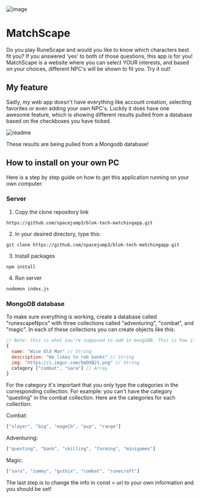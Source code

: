 ![image](https://user-images.githubusercontent.com/112871518/224818370-b3582dc1-3402-4785-9690-3e6061c19f37.png)
# MatchScape
Do you play RuneScape and would you like to know which characters best fit you? If you answered 'yes' to both of those questions, this app is for you! MatchScape is a website where you can select YOUR interests, and based on your choices, different NPC's will be shown to fit you. Try it out!

## My feature
Sadly, my web app doesn't have everything like account creation, selecting favorites or even adding your own NPC's. Luckily it does have one awesome feature, which is showing different results pulled from a database based on the checkboxes you have ticked.

![readme](https://user-images.githubusercontent.com/112871518/224820743-732168a9-15da-479d-a278-6f6648ee9c7c.png)

These results are being pulled from a Mongodb database!

## How to install on your own PC

Here is a step by step guide on how to get this application running on your own computer.

### Server

1. Copy the clone repository link
```
https://github.com/spacejump3/blok-tech-matchingapp.git
```
2. In your desired directory, type this:
```console
git clone https://github.com/spacejump3/blok-tech-matchingapp.git
```
3. Install packages
```console
npm install
```
4. Run server
```console
nodemon index.js
```

### MongoDB database
To make sure everything is working, create a database called "runescapeNpcs" with three collections called "adventuring", "combat", and "magic". In each of these collections you can create objects like this:
```js
// Note: this is what you're supposed to add in mongoDB. This is how it would look like in JavaScript
{
  name: "Wise Old Man" // String
  description: "He likes to rob banks" // String
  img: "https://i.imgur.com/bmOXB21.png" // String
  category ["combat", "sara"] // Array
}
```
For the category it's important that you only type the categories in the corresponding collection. For example: you can't have the category "questing" in the combat collection. Here are the categories for each collection:

Combat:
```js
["slayer", "big", "mageCb", "pvp", "range"]
```
Adventuring:
```js
["questing", "bank", "skilling", "farming", "minigames"]
```
Magic:
```js
["sara", "zammy", "guthix", "combat", "runecraft"]
```
The last step is to change the info in const = uri to your own information and you should be set!
